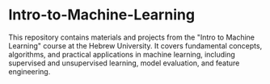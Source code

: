 # Intro-to-Machine-Learning
This repository contains materials and projects from the "Intro to Machine Learning" course at the Hebrew University. It covers fundamental concepts, algorithms, and practical applications in machine learning, including supervised and unsupervised learning, model evaluation, and feature engineering.
